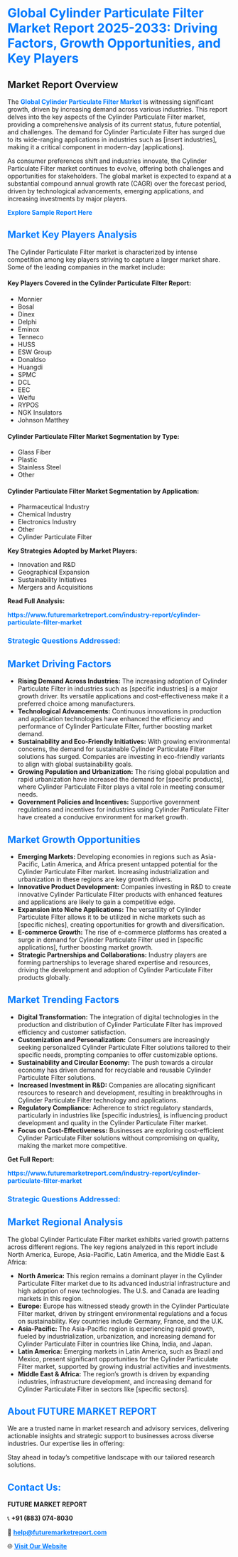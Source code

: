 <h1 style="color: #007BFF;">Global Cylinder Particulate Filter Market Report 2025-2033: Driving Factors, Growth Opportunities, and Key Players</h1>

<section id="overview">
<h2>Market Report Overview</h2>
<p>The <a href="https://www.futuremarketreport.com/industry-report/cylinder-particulate-filter-market" style="color: #007BFF; text-decoration: none;"><strong>Global Cylinder Particulate Filter Market</strong></a> is witnessing significant growth, driven by increasing demand across various industries. This report delves into the key aspects of the Cylinder Particulate Filter market, providing a comprehensive analysis of its current status, future potential, and challenges. The demand for Cylinder Particulate Filter has surged due to its wide-ranging applications in industries such as [insert industries], making it a critical component in modern-day [applications].</p>
<p>As consumer preferences shift and industries innovate, the Cylinder Particulate Filter market continues to evolve, offering both challenges and opportunities for stakeholders. The global market is expected to expand at a substantial compound annual growth rate (CAGR) over the forecast period, driven by technological advancements, emerging applications, and increasing investments by major players.</p>
</section>

<section id="overview">
<p><a href="https://www.futuremarketreport.com/request-sample/reportId=124853" style="color: #007BFF; text-decoration: none;"><strong>Explore Sample Report Here</strong></a></p>
</section>

<section id="key-players">
<h2 style="color: #007BFF;">Market Key Players Analysis</h2>
<p>The Cylinder Particulate Filter market is characterized by intense competition among key players striving to capture a larger market share. Some of the leading companies in the market include:</p>
<h4>Key Players Covered in the Cylinder Particulate Filter Report:</h4>
<ul><li>Monnier</li><li>Bosal</li><li>Dinex</li><li>Delphi</li><li>Eminox</li><li>Tenneco</li><li>HUSS</li><li>ESW Group</li><li>Donaldso</li><li>Huangdi</li><li>SPMC</li><li>DCL</li><li>EEC</li><li>Weifu</li><li>RYPOS</li><li>NGK Insulators</li><li>Johnson Matthey</li></ul>
<h4>Cylinder Particulate Filter Market Segmentation by Type:</h4>
<ul><li>Glass Fiber</li><li>Plastic</li><li>Stainless Steel</li><li>Other</li></ul>

<h4>Cylinder Particulate Filter Market Segmentation by Application:</h4>
<ul><li>Pharmaceutical Industry</li><li>Chemical Industry</li><li>Electronics Industry</li><li>Other</li><li>Cylinder Particulate Filter</li></ul>
<p><strong>Key Strategies Adopted by Market Players:</strong></p>
<ul>
<li>Innovation and R&D</li>
<li>Geographical Expansion</li>
<li>Sustainability Initiatives</li>
<li>Mergers and Acquisitions</li>
</ul>
</section>

<section>
<p><strong>Read Full Analysis: </strong></p><a href="https://www.futuremarketreport.com/industry-report/cylinder-particulate-filter-market" style="color: #007BFF; text-decoration: none;"><strong>https://www.futuremarketreport.com/industry-report/cylinder-particulate-filter-market</strong></a>
<h3 style="color: #007BFF;">Strategic Questions Addressed:</h3>
</section>

<section id="driving-factors">
<h2 style="color: #007BFF;">Market Driving Factors</h2>
<ul>
<li><strong>Rising Demand Across Industries:</strong> The increasing adoption of Cylinder Particulate Filter in industries such as [specific industries] is a major growth driver. Its versatile applications and cost-effectiveness make it a preferred choice among manufacturers.</li>
<li><strong>Technological Advancements:</strong> Continuous innovations in production and application technologies have enhanced the efficiency and performance of Cylinder Particulate Filter, further boosting market demand.</li>
<li><strong>Sustainability and Eco-Friendly Initiatives:</strong> With growing environmental concerns, the demand for sustainable Cylinder Particulate Filter solutions has surged. Companies are investing in eco-friendly variants to align with global sustainability goals.</li>
<li><strong>Growing Population and Urbanization:</strong> The rising global population and rapid urbanization have increased the demand for [specific products], where Cylinder Particulate Filter plays a vital role in meeting consumer needs.</li>
<li><strong>Government Policies and Incentives:</strong> Supportive government regulations and incentives for industries using Cylinder Particulate Filter have created a conducive environment for market growth.</li>
</ul>
</section>

<section id="growth-opportunities">
<h2 style="color: #007BFF;">Market Growth Opportunities</h2>
<ul>
<li><strong>Emerging Markets:</strong> Developing economies in regions such as Asia-Pacific, Latin America, and Africa present untapped potential for the Cylinder Particulate Filter market. Increasing industrialization and urbanization in these regions are key growth drivers.</li>
<li><strong>Innovative Product Development:</strong> Companies investing in R&D to create innovative Cylinder Particulate Filter products with enhanced features and applications are likely to gain a competitive edge.</li>
<li><strong>Expansion into Niche Applications:</strong> The versatility of Cylinder Particulate Filter allows it to be utilized in niche markets such as [specific niches], creating opportunities for growth and diversification.</li>
<li><strong>E-commerce Growth:</strong> The rise of e-commerce platforms has created a surge in demand for Cylinder Particulate Filter used in [specific applications], further boosting market growth.</li>
<li><strong>Strategic Partnerships and Collaborations:</strong> Industry players are forming partnerships to leverage shared expertise and resources, driving the development and adoption of Cylinder Particulate Filter products globally.</li>
</ul>
</section>

<section id="trending-factors">
<h2 style="color: #007BFF;">Market Trending Factors</h2>
<ul>
<li><strong>Digital Transformation:</strong> The integration of digital technologies in the production and distribution of Cylinder Particulate Filter has improved efficiency and customer satisfaction.</li>
<li><strong>Customization and Personalization:</strong> Consumers are increasingly seeking personalized Cylinder Particulate Filter solutions tailored to their specific needs, prompting companies to offer customizable options.</li>
<li><strong>Sustainability and Circular Economy:</strong> The push towards a circular economy has driven demand for recyclable and reusable Cylinder Particulate Filter solutions.</li>
<li><strong>Increased Investment in R&D:</strong> Companies are allocating significant resources to research and development, resulting in breakthroughs in Cylinder Particulate Filter technology and applications.</li>
<li><strong>Regulatory Compliance:</strong> Adherence to strict regulatory standards, particularly in industries like [specific industries], is influencing product development and quality in the Cylinder Particulate Filter market.</li>
<li><strong>Focus on Cost-Effectiveness:</strong> Businesses are exploring cost-efficient Cylinder Particulate Filter solutions without compromising on quality, making the market more competitive.</li>
</ul>
</section>

<section>
<p><strong>Get Full Report: </strong></p><a href="https://www.futuremarketreport.com/industry-report/cylinder-particulate-filter-market" style="color: #007BFF; text-decoration: none;"><strong>https://www.futuremarketreport.com/industry-report/cylinder-particulate-filter-market</strong></a>
<h3 style="color: #007BFF;">Strategic Questions Addressed:</h3>
</section>


<section id="regional-analysis">
<h2 style="color: #007BFF;">Market Regional Analysis</h2>
<p>The global Cylinder Particulate Filter market exhibits varied growth patterns across different regions. The key regions analyzed in this report include North America, Europe, Asia-Pacific, Latin America, and the Middle East & Africa:</p>
<ul>
<li><strong>North America:</strong> This region remains a dominant player in the Cylinder Particulate Filter market due to its advanced industrial infrastructure and high adoption of new technologies. The U.S. and Canada are leading markets in this region.</li>
<li><strong>Europe:</strong> Europe has witnessed steady growth in the Cylinder Particulate Filter market, driven by stringent environmental regulations and a focus on sustainability. Key countries include Germany, France, and the U.K.</li>
<li><strong>Asia-Pacific:</strong> The Asia-Pacific region is experiencing rapid growth, fueled by industrialization, urbanization, and increasing demand for Cylinder Particulate Filter in countries like China, India, and Japan.</li>
<li><strong>Latin America:</strong> Emerging markets in Latin America, such as Brazil and Mexico, present significant opportunities for the Cylinder Particulate Filter market, supported by growing industrial activities and investments.</li>
<li><strong>Middle East & Africa:</strong> The region’s growth is driven by expanding industries, infrastructure development, and increasing demand for Cylinder Particulate Filter in sectors like [specific sectors].</li>
</ul>
</section>

<footer>
<h2 style="color: #007BFF;">About FUTURE MARKET REPORT</h2>
<p>We are a trusted name in market research and advisory services, delivering actionable insights and strategic support to businesses across diverse industries. Our expertise lies in offering:</p>

<p>Stay ahead in today’s competitive landscape with our tailored research solutions.</p>

<h2 style="color: #007BFF;">Contact Us:</h2>
<p><strong>FUTURE MARKET REPORT</strong></p>
<p>📞 <strong>+91 (883) 074-8030</strong></p>
<p>📧 <strong><a href="mailto:help@futuremarketreport.com" style="color: #007BFF;">help@futuremarketreport.com</a></strong></p>
<p>🌐 <strong><a href="https://www.futuremarketreport.com/" style="color: #007BFF;">Visit Our Website</a></strong></p>
</footer>